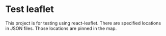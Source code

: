 # Test leaflet
This project is for testing using react-leaflet.
There are specified locations in JSON files. Those locations are pinned in the map.
